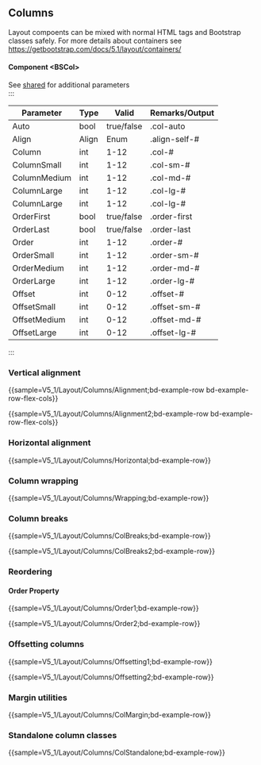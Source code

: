 ﻿## Columns
Layout compoents can be mixed with normal HTML tags and Bootstrap classes safely. For more details about containers see https://getbootstrap.com/docs/5.1/layout/containers/
#### Component \<BSCol\>
See [shared](layout/shared) for additional parameters    
:::

| Parameter    | Type  | Valid      | Remarks/Output | 
|--------------|-------|------------|----------------|
| Auto         | bool  | true/false | .col-auto      | {.table-striped}
| Align        | Align | Enum       | .align-self-#  |
| Column       | int   | 1-12       | .col-#         |
| ColumnSmall  | int   | 1-12       | .col-sm-#      |
| ColumnMedium | int   | 1-12       | .col-md-#      |
| ColumnLarge  | int   | 1-12       | .col-lg-#      |
| ColumnLarge  | int   | 1-12       | .col-lg-#      |
| OrderFirst   | bool  | true/false | .order-first   |
| OrderLast    | bool  | true/false | .order-last    |
| Order        | int   | 1-12       | .order-#       |
| OrderSmall   | int   | 1-12       | .order-sm-#    |
| OrderMedium  | int   | 1-12       | .order-md-#    |
| OrderLarge   | int   | 1-12       | .order-lg-#    |
| Offset       | int   | 0-12       | .offset-#      |
| OffsetSmall  | int   | 0-12       | .offset-sm-#   |
| OffsetMedium | int   | 0-12       | .offset-md-#   |
| OffsetLarge  | int   | 0-12       | .offset-lg-#   |

:::

### Vertical alignment

{{sample=V5_1/Layout/Columns/Alignment;bd-example-row bd-example-row-flex-cols}}

{{sample=V5_1/Layout/Columns/Alignment2;bd-example-row bd-example-row-flex-cols}}

### Horizontal alignment

{{sample=V5_1/Layout/Columns/Horizontal;bd-example-row}}

### Column wrapping

{{sample=V5_1/Layout/Columns/Wrapping;bd-example-row}}

### Column breaks

{{sample=V5_1/Layout/Columns/ColBreaks;bd-example-row}}

{{sample=V5_1/Layout/Columns/ColBreaks2;bd-example-row}}

### Reordering

#### Order Property

{{sample=V5_1/Layout/Columns/Order1;bd-example-row}}

{{sample=V5_1/Layout/Columns/Order2;bd-example-row}}

### Offsetting columns

{{sample=V5_1/Layout/Columns/Offsetting1;bd-example-row}}

{{sample=V5_1/Layout/Columns/Offsetting2;bd-example-row}}

### Margin utilities

{{sample=V5_1/Layout/Columns/ColMargin;bd-example-row}}

### Standalone column classes

{{sample=V5_1/Layout/Columns/ColStandalone;bd-example-row}}